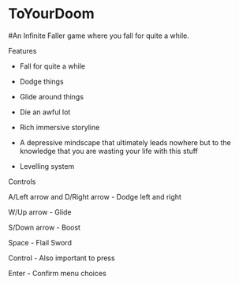 # ToYourDoom
#An Infinite Faller game where you fall for quite a while.

Features

- Fall for quite a while

- Dodge things

- Glide around things

- Die an awful lot

- Rich immersive storyline

- A depressive mindscape that ultimately leads nowhere but to the knowledge that you are wasting your life with this stuff

- Levelling system

Controls

A/Left arrow and D/Right arrow - Dodge left and right

W/Up arrow - Glide

S/Down arrow - Boost

Space - Flail Sword

Control - Also important to press

Enter - Confirm menu choices
